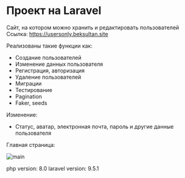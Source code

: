 # Проект на Laravel
Сайт, на котором можно хранить и редактировать пользователей
Ссылка: https://usersonly.beksultan.site

Реализованы такие функции как:
- Создание пользователей
- Изменение данных пользователя
- Регистрация, авторизация
- Удаление пользователей
- Миграции
- Тестирование
- Pagination
- Faker, seeds

Изменение:
- Статус, аватар, электронная почта, пароль и другие данные пользователя

Главная страница:

![main](https://user-images.githubusercontent.com/62174299/160285071-48b5c002-0b05-480e-952d-ac08b863b4c2.png)

php version: 8.0
laravel version: 9.5.1
